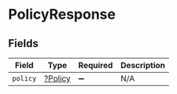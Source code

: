 # PolicyResponse


## Fields

| Field                                    | Type                                     | Required                                 | Description                              |
| ---------------------------------------- | ---------------------------------------- | ---------------------------------------- | ---------------------------------------- |
| `policy`                                 | [?Policy](../../models/shared/Policy.md) | :heavy_minus_sign:                       | N/A                                      |